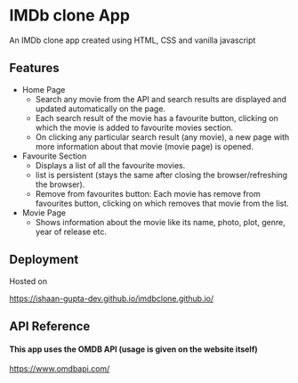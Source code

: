 # IMDb clone App

An IMDb clone app created using HTML, CSS and vanilla javascript

## Features

- Home Page
  - Search any movie from the API and search results are displayed and updated automatically on the page.
  - Each search result of the movie has a favourite button, clicking on which
    the movie is added to favourite movies section.
  - On clicking any particular search result (any movie), a new page with more
    information about that movie (movie page) is opened.
- Favourite Section
  - Displays a list of all the favourite movies.
  - list is persistent (stays the same after closing the browser/refreshing the browser).
  - Remove from favourites button: Each movie has remove from favourites
    button, clicking on which removes that movie from the list.
- Movie Page
  - Shows information about the movie like its name, photo, plot, genre, year of release etc.

## Deployment

Hosted on

https://ishaan-gupta-dev.github.io/imdbclone.github.io/

## API Reference

#### This app uses the OMDB API (usage is given on the website itself)

https://www.omdbapi.com/
